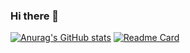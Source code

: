 ### Hi there 👋
[![Anurag's GitHub stats](https://github-readme-stats.vercel.app/api?username=sunshine-fan&how_icons=true)](https://github.com/anuraghazra/github-readme-stats)
[![Readme Card](https://github-readme-stats.vercel.app/api/pin/?username=sunshine-fana&repo=https://github.com/sunshine-fan)](https://github.com/sunshine-fan)
<!--
**sunshine-fan/sunshine-fan** is a ✨ _special_ ✨ repository because its `README.md` (this file) appears on your GitHub profile.

Here are some ideas to get you started:

- 🔭 I’m currently working on ...
- 🌱 I’m currently learning ...
- 👯 I’m looking to collaborate on ...
- 🤔 I’m looking for help with ...
- 💬 Ask me about ...
- 📫 How to reach me: ...
- 😄 Pronouns: ...
- ⚡ Fun fact: ...
-->
